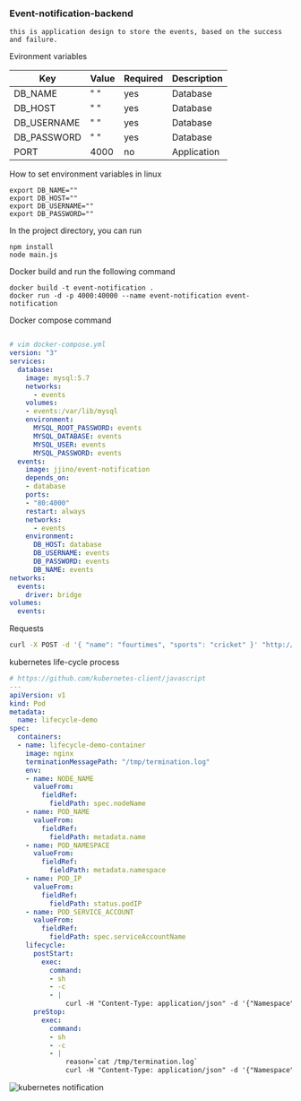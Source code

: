 ### Event-notification-backend

`this is application design to store the events, based on the success and failure.`



Evironment variables

| Key | Value | Required | Description |
|------|----| ---- | ------ |
|  DB_NAME | " " | yes | Database |
|  DB_HOST | " " | yes | Database |
|  DB_USERNAME | " " | yes | Database |
|  DB_PASSWORD | " " | yes | Database |
|  PORT | 4000 | no | Application |

How to set environment variables in linux

    export DB_NAME=""
    export DB_HOST=""
    export DB_USERNAME=""
    export DB_PASSWORD=""

In the project directory, you can run

    npm install
    node main.js

Docker build and run the following command

    docker build -t event-notification .
    docker run -d -p 4000:40000 --name event-notification event-notification

Docker compose command

```yml

# vim docker-compose.yml
version: "3"
services:
  database:
    image: mysql:5.7
    networks:
      - events
    volumes:
    - events:/var/lib/mysql
    environment:
      MYSQL_ROOT_PASSWORD: events
      MYSQL_DATABASE: events
      MYSQL_USER: events
      MYSQL_PASSWORD: events
  events:
    image: jjino/event-notification
    depends_on:
    - database
    ports:
    - "80:4000"
    restart: always
    networks:
      - events
    environment:
      DB_HOST: database
      DB_USERNAME: events
      DB_PASSWORD: events
      DB_NAME: events
networks:
  events:
    driver: bridge
volumes:
  events:

```

Requests

```bash
curl -X POST -d '{ "name": "fourtimes", "sports": "cricket" }' "http://ado.dodonotdo.in/events/create"  -H "Content-Type: application/json"
```


kubernetes life-cycle process

```yml
# https://github.com/kubernetes-client/javascript
---
apiVersion: v1
kind: Pod
metadata:
  name: lifecycle-demo
spec:
  containers:
  - name: lifecycle-demo-container
    image: nginx
    terminationMessagePath: "/tmp/termination.log"
    env:
    - name: NODE_NAME
      valueFrom:
        fieldRef:
          fieldPath: spec.nodeName
    - name: POD_NAME
      valueFrom:
        fieldRef:
          fieldPath: metadata.name
    - name: POD_NAMESPACE
      valueFrom:
        fieldRef:
          fieldPath: metadata.namespace
    - name: POD_IP
      valueFrom:
        fieldRef:
          fieldPath: status.podIP
    - name: POD_SERVICE_ACCOUNT
      valueFrom:
        fieldRef:
          fieldPath: spec.serviceAccountName
    lifecycle:
      postStart:
        exec:
          command:
          - sh
          - -c
          - |
              curl -H "Content-Type: application/json" -d '{"Namespace": "'$POD_NAMESPACE'", "POD": "'$POD_NAME'", "POD_IP": "'$POD_IP'", "RUNNING_POD_HOSTNAME": "'$NODE_NAME'", "STATUS": "Pod started"}' -X POST http://ado.dodonotdo.in/events/create
      preStop:
        exec:
          command:
          - sh
          - -c
          - |
              reason=`cat /tmp/termination.log`
              curl -H "Content-Type: application/json" -d '{"Namespace": "'$POD_NAMESPACE'", "POD": "'$POD_NAME'", "POD_IP": "'$POD_IP'", "RUNNING_POD_HOSTNAME": "'$NODE_NAME'", "STATUS": "Pod deleted"}' -X POST http://ado.dodonotdo.in/events/create
```

![kubernetes notification](https://user-images.githubusercontent.com/57703276/142879784-c21c3855-8b1d-4c8e-a78b-b6f7448e19a5.png)

